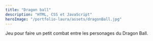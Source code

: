 ```yaml
---
title: "Dragon ball"
description: "HTML, CSS et JavaScript"
heroImage: "/portfolio-laura/assets/dragonBall.jpg"
---
```


Jeu pour faire un petit combat entre les personages du Dragon Ball.